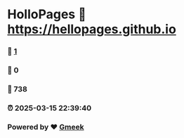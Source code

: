 # HolloPages :link: https://hellopages.github.io 
### :page_facing_up: [1](https://hellopages.github.io/tag.html) 
### :speech_balloon: 0 
### :hibiscus: 738 
### :alarm_clock: 2025-03-15 22:39:40 
### Powered by :heart: [Gmeek](https://github.com/Meekdai/Gmeek)
